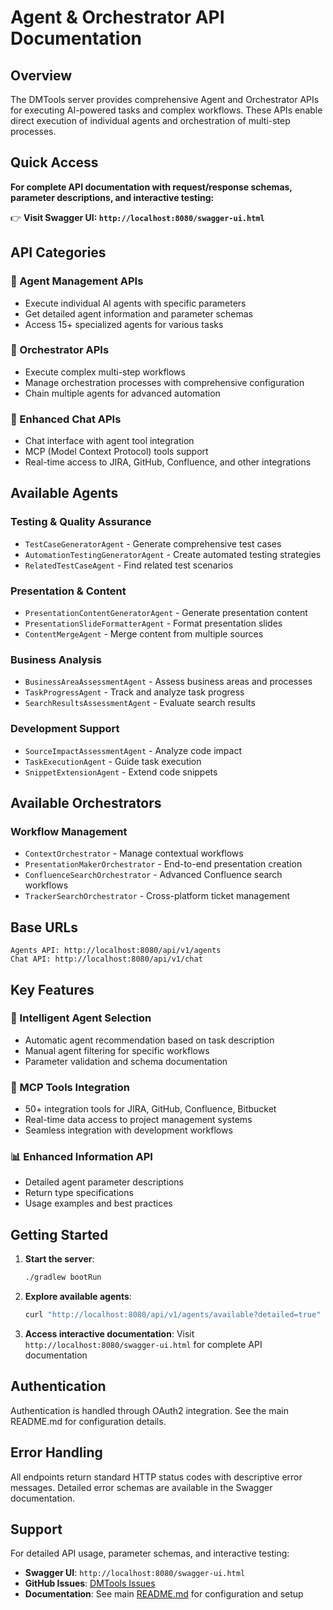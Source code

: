 # Agent & Orchestrator API Documentation

## Overview

The DMTools server provides comprehensive Agent and Orchestrator APIs for executing AI-powered tasks and complex workflows. These APIs enable direct execution of individual agents and orchestration of multi-step processes.

## Quick Access

**For complete API documentation with request/response schemas, parameter descriptions, and interactive testing:**

👉 **Visit Swagger UI: `http://localhost:8080/swagger-ui.html`**

## API Categories

### 🤖 Agent Management APIs
- Execute individual AI agents with specific parameters
- Get detailed agent information and parameter schemas
- Access 15+ specialized agents for various tasks

### 🔄 Orchestrator APIs
- Execute complex multi-step workflows
- Manage orchestration processes with comprehensive configuration
- Chain multiple agents for advanced automation

### 💬 Enhanced Chat APIs
- Chat interface with agent tool integration
- MCP (Model Context Protocol) tools support
- Real-time access to JIRA, GitHub, Confluence, and other integrations

## Available Agents

### Testing & Quality Assurance
- `TestCaseGeneratorAgent` - Generate comprehensive test cases
- `AutomationTestingGeneratorAgent` - Create automated testing strategies
- `RelatedTestCaseAgent` - Find related test scenarios

### Presentation & Content
- `PresentationContentGeneratorAgent` - Generate presentation content
- `PresentationSlideFormatterAgent` - Format presentation slides
- `ContentMergeAgent` - Merge content from multiple sources

### Business Analysis
- `BusinessAreaAssessmentAgent` - Assess business areas and processes
- `TaskProgressAgent` - Track and analyze task progress
- `SearchResultsAssessmentAgent` - Evaluate search results

### Development Support
- `SourceImpactAssessmentAgent` - Analyze code impact
- `TaskExecutionAgent` - Guide task execution
- `SnippetExtensionAgent` - Extend code snippets

## Available Orchestrators

### Workflow Management
- `ContextOrchestrator` - Manage contextual workflows
- `PresentationMakerOrchestrator` - End-to-end presentation creation
- `ConfluenceSearchOrchestrator` - Advanced Confluence search workflows
- `TrackerSearchOrchestrator` - Cross-platform ticket management

## Base URLs

```
Agents API: http://localhost:8080/api/v1/agents
Chat API: http://localhost:8080/api/v1/chat
```

## Key Features

### 🎯 Intelligent Agent Selection
- Automatic agent recommendation based on task description
- Manual agent filtering for specific workflows
- Parameter validation and schema documentation

### 🔧 MCP Tools Integration
- 50+ integration tools for JIRA, GitHub, Confluence, Bitbucket
- Real-time data access to project management systems
- Seamless integration with development workflows

### 📊 Enhanced Information API
- Detailed agent parameter descriptions
- Return type specifications
- Usage examples and best practices

## Getting Started

1. **Start the server**:
   ```bash
   ./gradlew bootRun
   ```

2. **Explore available agents**:
   ```bash
   curl "http://localhost:8080/api/v1/agents/available?detailed=true"
   ```

3. **Access interactive documentation**:
   Visit `http://localhost:8080/swagger-ui.html` for complete API documentation

## Authentication

Authentication is handled through OAuth2 integration. See the main README.md for configuration details.

## Error Handling

All endpoints return standard HTTP status codes with descriptive error messages. Detailed error schemas are available in the Swagger documentation.

## Support

For detailed API usage, parameter schemas, and interactive testing:
- **Swagger UI**: `http://localhost:8080/swagger-ui.html`
- **GitHub Issues**: [DMTools Issues](https://github.com/IstiN/dmtools/issues)
- **Documentation**: See main [README.md](../README.md) for configuration and setup 